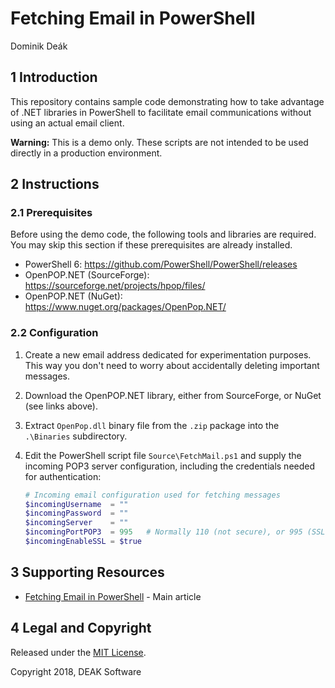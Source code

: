# Fetching Email in PowerShell

Dominik Deák


## 1 Introduction

This repository contains sample code demonstrating how to take advantage of .NET libraries in PowerShell to facilitate email communications without using an actual email client.

**Warning:** This is a demo only. These scripts are not intended to be used directly in a production environment.


## 2 Instructions

### 2.1 Prerequisites

Before using the demo code, the following tools and libraries are required. You may skip this section if these prerequisites are already installed.

* PowerShell 6: <https://github.com/PowerShell/PowerShell/releases>
* OpenPOP.NET (SourceForge): <https://sourceforge.net/projects/hpop/files/>
* OpenPOP.NET (NuGet): <https://www.nuget.org/packages/OpenPop.NET/>

### 2.2 Configuration

1. Create a new email address dedicated for experimentation purposes. This way you don't need to worry about accidentally deleting important messages.

2. Download the OpenPOP.NET library, either from SourceForge, or NuGet (see links above).

3. Extract `OpenPop.dll` binary file from the `.zip` package into the `.\Binaries` subdirectory.

4. Edit the PowerShell script file `Source\FetchMail.ps1` and supply the incoming POP3 server configuration, including the credentials needed for authentication:

	```powershell
	# Incoming email configuration used for fetching messages
	$incomingUsername  = ""
	$incomingPassword  = ""
	$incomingServer    = ""
	$incomingPortPOP3  = 995   # Normally 110 (not secure), or 995 (SSL)
	$incomingEnableSSL = $true
	```


## 3 Supporting Resources

* [Fetching Email in PowerShell](https://deaksoftware.com.au/articles/fetching_email_in_powershell/) - Main article


## 4 Legal and Copyright

Released under the [MIT License](./license.md).

Copyright 2018, DEAK Software